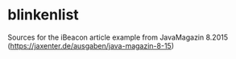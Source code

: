 blinkenlist
===========

Sources for the iBeacon article example from JavaMagazin 8.2015 (https://jaxenter.de/ausgaben/java-magazin-8-15)
